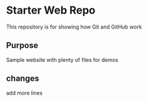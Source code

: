 # Starter Web Repo

This repository is for showing how Git and GitHub work

## Purpose

Sample website with plenty of files for demos

## changes

add more lines